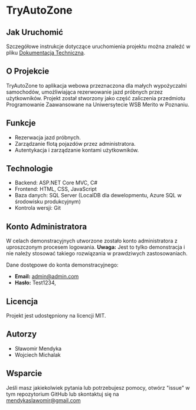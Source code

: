 # TryAutoZone

## Jak Uruchomić
Szczegółowe instrukcje dotyczące uruchomienia projektu można znaleźć w pliku [Dokumentacja Techniczna](./Dokumentacja.pdf).

## O Projekcie
TryAutoZone to aplikacja webowa przeznaczona dla małych wypożyczalni samochodów, umożliwiająca rezerwowanie jazd próbnych przez użytkowników. Projekt został stworzony jako część zaliczenia przedmiotu Programowanie Zaawansowane na Uniwersytecie WSB Merito w Poznaniu.

## Funkcje
- Rezerwacja jazd próbnych.
- Zarządzanie flotą pojazdów przez administratora.
- Autentykacja i zarządzanie kontami użytkowników.

## Technologie
- Backend: ASP.NET Core MVC, C#
- Frontend: HTML, CSS, JavaScript
- Baza danych: SQL Server (LocalDB dla dewelopmentu, Azure SQL w środowisku produkcyjnym)
- Kontrola wersji: Git

## Konto Administratora
W celach demonstracyjnych utworzone zostało konto administratora z uproszczonym procesem logowania. **Uwaga:** Jest to tylko demonstracja i nie należy stosować takiego rozwiązania w prawdziwych zastosowaniach.

Dane dostępowe do konta demonstracyjnego:
- **Email:** admin@admin.com
- **Hasło:** Test1234,

## Licencja
Projekt jest udostępniony na licencji MIT.

## Autorzy
- Sławomir Mendyka
- Wojciech Michalak

## Wsparcie
Jeśli masz jakiekolwiek pytania lub potrzebujesz pomocy, otwórz "issue" w tym repozytorium GitHub lub skontaktuj się na mendykaslawomir@gmail.com
